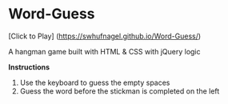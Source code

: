 # Word-Guess

[Click to Play] (https://swhufnagel.github.io/Word-Guess/)

A hangman game built with HTML & CSS with jQuery logic

<strong> Instructions </strong>

1. Use the keyboard to guess the empty spaces
2. Guess the word before the stickman is completed on the left

